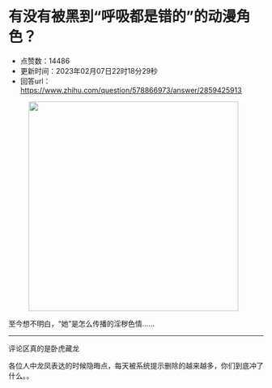 # 有没有被黑到“呼吸都是错的”的动漫角色？
- 点赞数：14486
- 更新时间：2023年02月07日22时18分29秒
- 回答url：https://www.zhihu.com/question/578866973/answer/2859425913
<body>
 <p></p>
 <figure data-size="normal">
  <img src="https://pic1.zhimg.com/50/v2-b8fb1de0ba751d3ea62587208fcd3618_720w.jpg?source=1940ef5c" data-caption="" data-size="normal" data-rawwidth="414" data-rawheight="330" data-original-token="v2-d2cddf9c6f75a2c10ed4bd55870a7051" data-default-watermark-src="https://picx.zhimg.com/50/v2-7463b5bf3f7b34e38f1945bdea62692d_720w.jpg?source=1940ef5c" class="content_image" width="414">
 </figure>
 <p data-pid="WS4Oy2N5">至今想不明白，“她”是怎么传播的淫秽色情……</p>
 <hr>
 <p data-pid="g4HxH_4f">评论区真的是卧虎藏龙</p>
 <p data-pid="mSm2_7e0">各位人中龙凤表达的时候隐晦点，每天被系统提示删除的越来越多，你们到底冲了什么。。</p>
</body>